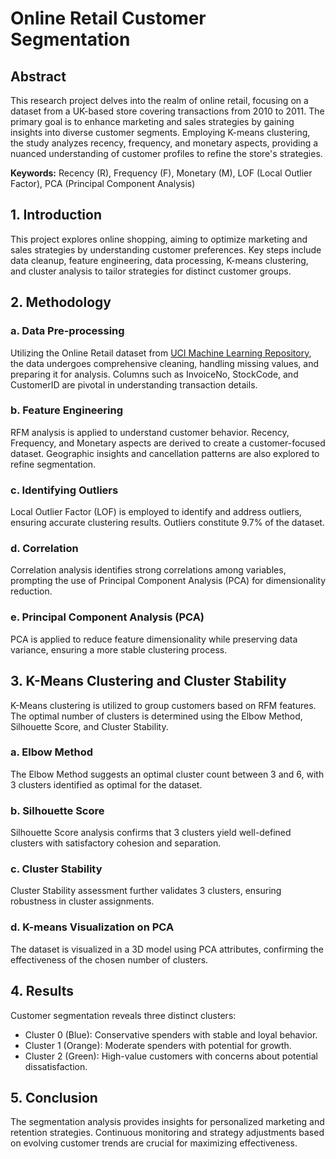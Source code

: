 # Online Retail Customer Segmentation

## Abstract

This research project delves into the realm of online retail, focusing on a dataset from a UK-based store covering transactions from 2010 to 2011. The primary goal is to enhance marketing and sales strategies by gaining insights into diverse customer segments. Employing K-means clustering, the study analyzes recency, frequency, and monetary aspects, providing a nuanced understanding of customer profiles to refine the store's strategies.

**Keywords:** Recency (R), Frequency (F), Monetary (M), LOF (Local Outlier Factor), PCA (Principal Component Analysis)

## 1. Introduction

This project explores online shopping, aiming to optimize marketing and sales strategies by understanding customer preferences. Key steps include data cleanup, feature engineering, data processing, K-means clustering, and cluster analysis to tailor strategies for distinct customer groups.

## 2. Methodology

### a. Data Pre-processing

Utilizing the Online Retail dataset from [UCI Machine Learning Repository](https://archive.ics.uci.edu/dataset/352/online+retail), the data undergoes comprehensive cleaning, handling missing values, and preparing it for analysis. Columns such as InvoiceNo, StockCode, and CustomerID are pivotal in understanding transaction details.

### b. Feature Engineering

RFM analysis is applied to understand customer behavior. Recency, Frequency, and Monetary aspects are derived to create a customer-focused dataset. Geographic insights and cancellation patterns are also explored to refine segmentation.

### c. Identifying Outliers

Local Outlier Factor (LOF) is employed to identify and address outliers, ensuring accurate clustering results. Outliers constitute 9.7% of the dataset.

### d. Correlation

Correlation analysis identifies strong correlations among variables, prompting the use of Principal Component Analysis (PCA) for dimensionality reduction.

### e. Principal Component Analysis (PCA)

PCA is applied to reduce feature dimensionality while preserving data variance, ensuring a more stable clustering process.

## 3. K-Means Clustering and Cluster Stability

K-Means clustering is utilized to group customers based on RFM features. The optimal number of clusters is determined using the Elbow Method, Silhouette Score, and Cluster Stability.

### a. Elbow Method

The Elbow Method suggests an optimal cluster count between 3 and 6, with 3 clusters identified as optimal for the dataset.

### b. Silhouette Score

Silhouette Score analysis confirms that 3 clusters yield well-defined clusters with satisfactory cohesion and separation.

### c. Cluster Stability

Cluster Stability assessment further validates 3 clusters, ensuring robustness in cluster assignments.

### d. K-means Visualization on PCA

The dataset is visualized in a 3D model using PCA attributes, confirming the effectiveness of the chosen number of clusters.

## 4. Results

Customer segmentation reveals three distinct clusters:

- Cluster 0 (Blue): Conservative spenders with stable and loyal behavior.
- Cluster 1 (Orange): Moderate spenders with potential for growth.
- Cluster 2 (Green): High-value customers with concerns about potential dissatisfaction.

## 5. Conclusion

The segmentation analysis provides insights for personalized marketing and retention strategies. Continuous monitoring and strategy adjustments based on evolving customer trends are crucial for maximizing effectiveness.

